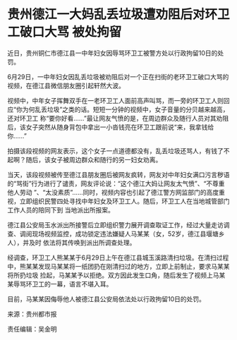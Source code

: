 # 贵州德江一大妈乱丢垃圾遭劝阻后对环卫工破口大骂 被处拘留

近日，贵州铜仁市德江县一中年妇女因辱骂环卫工被警方处以行政拘留10日的处罚。

6月29日，一中年妇女因乱丢垃圾被劝阻后对一个正在扫街的老环卫工破口大骂的视频，在德江县微信朋友圈引起轩然大波。

视频中，中年女子挥舞双手在一老环卫工人面前高声叫骂，而一旁的环卫工人则回应“你为何乱丢垃圾”之类的话。短短一分钟的视频中，女子音量的分贝越来越高，还对环卫工
称“要你好看……”最让网友气愤的是，在周边群众及随行人员对其劝阻后，该女子突然从随身背包中拿出一小沓钱亮在环卫工跟前说“来，我拿钱给你……”

拍摄该段视频的网友表示，这个女子一点道德都没有，乱丢垃圾还骂人，有钱了不起啊？随后，该女子被周边群众和随行的另一妇女劝离。

当天，该段视频被传至德江县朋友圈后被网友疯转，网友对中年妇女满口污言秽语的“骂街”行为进行了谴责，网友评论说：“这个德江大妈让网友太气愤”、“不尊重他人劳动
”、“太没素质”……同时，视频内容也引起了德江警方网监部门的高度重视，立即组织民警四处寻找中年妇女及环卫工人。随后，环卫工人在当地城管部门工作人员的陪同下到
当地派出所报案。

德江县公安局玉水派出所接警后立即组织警力展开调查取证工作，经过大量走访调查、调阅现场视频监控，成功锁定违法嫌疑人马某某（女，52岁，德江县堰塘乡人），并及时
依法将其传唤到派出所调查处理。

经调查，环卫工人熊某某于6月29日上午在德江县城玉溪路清扫垃圾。在清扫过程中，熊某某发现马某某将一纸团扔在刚清扫过的地方，立即上前制止，要求马某某将所扔垃圾
捡起，马某某予以拒绝。双方因此发生口角，随后发生了视频上马某某辱骂环卫工的一幕，语言不堪入耳。

目前，马某某因侮辱他人被德江县公安局依法处以行政拘留10日的处罚。

来源：贵州都市报

责任编辑：吴金明

